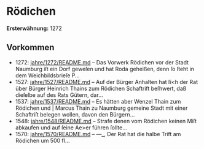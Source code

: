 # Rödichen

**Ersterwähnung:** 1272

## Vorkommen
- 1272: [jahre/1272/README.md](../jahre/1272/README.md) – Das Vorwerk Rödichen vor der Stadt Naumburg iſt
ein Dorf geweſen und hat Roda geheißen, denn ſo ſteht
in dem Weichbildsbrieſe P...
- 1527: [jahre/1527/README.md](../jahre/1527/README.md) – Auf der Bürger Anhalten hat ſi<h der Rat über
Bürger Heinrich Thains zum Rödichen Schaftrift beſhwert,
daß dieſelbe auf des Rats Gütern, dar...
- 1537: [jahre/1537/README.md](../jahre/1537/README.md) – Es hätten aber Wenzel Thain zum Rödichen und |
Marcus Thain zu Naumburg gemeine Stadt mit einer
Schaftriſt belegen wollen, davon den Bürgern...
- 1548: [jahre/1548/README.md](../jahre/1548/README.md) – Strafe denen vom Rödichen
keinen Miſt abkaufen und auf ſeine Ae>er führen ſollte...
- 1570: [jahre/1570/README.md](../jahre/1570/README.md) – —_, Der Rat hat die halbe Trift am Rödichen um 500 fl...

